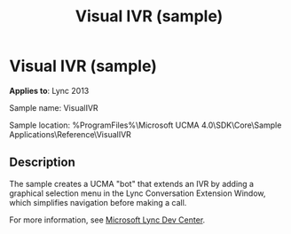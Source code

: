 ﻿---
title: Visual IVR (sample)
TOCTitle: Visual IVR (sample)
ms:assetid: fcc6ccb1-2b8e-4471-b863-2e7fe22b600f
ms:mtpsurl: https://msdn.microsoft.com/en-us/library/Dn454842(v=office.15)
ms:contentKeyID: 57103805
ms.date: 07/25/2014
mtps_version: v=office.15
---

# Visual IVR (sample)


**Applies to**: Lync 2013

Sample name: VisualIVR

Sample location: %ProgramFiles%\\Microsoft UCMA 4.0\\SDK\\Core\\Sample Applications\\Reference\\VisualIVR

## Description

The sample creates a UCMA "bot" that extends an IVR by adding a graphical selection menu in the Lync Conversation Extension Window, which simplifies navigation before making a call.

For more information, see [Microsoft Lync Dev Center](http://go.microsoft.com/fwlink/?linkid=201840).

